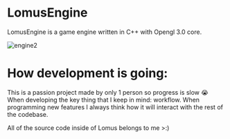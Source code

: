 # LomusEngine

LomusEngine is a game engine written in C++ with Opengl 3.0 core.



![engine2](https://github.com/thatalloguy/LomusEngine/assets/51132972/2fb16eff-d867-4da2-a6e8-99ca805c29e8)


# How development is going:
This is a passion project made by only 1 person so progress is slow 😭
When developing the key thing that I keep in mind: workflow.
When programming new features I always think how it will interact with the rest of the codebase.


All of the source code inside of Lomus belongs to me >:)
